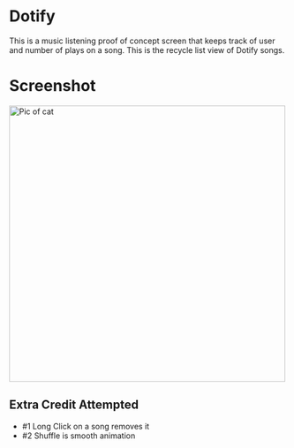 # Dotify

This is a music listening proof of concept screen that keeps track of user and number of plays on a song. This is the recycle list view of Dotify songs.

# Screenshot 
<image alt="Pic of cat" src="./Screen Shot 2021-04-21 at 10.56.20 PM.png" height="500" />


## Extra Credit Attempted
- #1 Long Click on a song removes it
- #2 Shuffle is smooth animation
